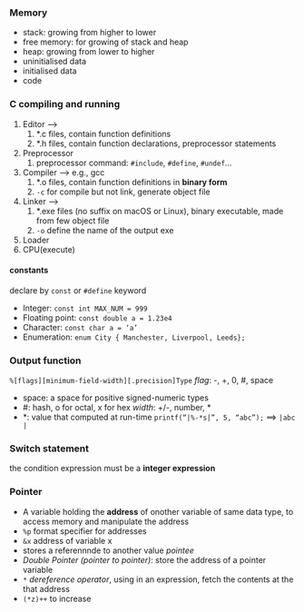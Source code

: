 ### Memory
- stack: growing from higher to lower
- free memory: for growing of stack and heap
- heap: growing from lower to higher
- uninitialised data
- initialised data
- code

### C compiling and running
1. Editor —> 
	1. \*.c files, contain function definitions
	2. \*.h files, contain function declarations, preprocessor statements
3. Preprocessor
	1. preprocessor command: `#include`, `#define`, `#undef`…
4. Compiler —> e.g., gcc
	1. \*.o files, contain function definitions in **binary form**
	2. `-c` for compile but not link, generate object file
5. Linker —>
	1. \*.exe files (no suffix on macOS or Linux), binary executable, made from few object file
	2. `-o` define the name of the output exe
6. Loader
7. CPU(execute)

#### constants
declare by `const` or `#define` keyword
- Integer: `const int MAX_NUM = 999`
- Floating point: `const double a = 1.23e4`
- Character: `const char a = ‘a’`
- Enumeration: `enum City { Manchester, Liverpool, Leeds};`

### Output function
`%[flags][minimum-field-width][.precision]Type`
*flag*: -, +, 0, #, space
- space: a space for positive signed-numeric types
- \#: hash, o for octal, x for hex
*width*: +/-, number, \*
- \*: value that computed at run-time `printf(“|%-*s|”, 5, “abc”);` ==> `|abc  |`

### Switch statement
the condition expression must be a **integer expression**

### Pointer
- A variable holding the **address** of onother variable of same data type, to access memory and manipulate the address
- `%p` format specifier for addresses
- `&x` address of variable x
- stores a referennnde to another value *pointee*
- *Double Pointer (pointer to pointer)*: store the address of a pointer variable
- `*` *dereference operator*, using in an expression, fetch the contents at the that address
- `(*z)++` to increase